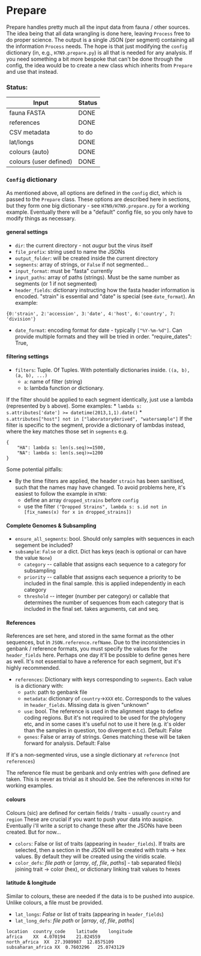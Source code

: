 # Prepare
Prepare handles pretty much all the input data from fauna / other sources.
The idea being that all data wrangling is done here, leaving `Process` free to do proper science.
The output is a single JSON (per segment) containing all the information `Process` needs.
The hope is that just modifying the `config` dictionary (in, e.g., `H7N9.prepare.py`) is all that is needed for any analysis.
If you need something a bit more bespoke that can't be done through the config, the idea would be to create a new class which inherits from `Prepare` and use that instead.

### Status:

| Input        | Status           |
| ------------- | ------------- |
| fauna FASTA      | DONE |
| references    | DONE      |
| CSV metadata | to do      |
| lat/longs | DONE      |
| colours (auto) | DONE      |
| colours (user defined) | DONE      |

### `Config` dictionary
As mentioned above, all options are defined in the `config` dict, which is passed to the `Prepare` class.
These options are described here in sections, but they form one big dictionary - see `H7N9/H7N9.prepare.py` for a working example.
Eventually there will be a "default" config file, so you only have to modify things as necessary.

#### general settings
* `dir`: the current directory - not _augur_ but the virus itself
* `file_prefix`: string used to name the JSONs
* `output_folder`: will be created inside the current directory
* `segments`: array of strings, or `False` if not segmented...
* `input_format`: must be "fasta" currently
* `input_paths`: array of paths (strings). Must be the same number as segments (or 1 if not segmented)
* `header_fields`: dictionary instructing how the fasta header information is encoded. "strain" is essential and "date" is special (see `date_format`). An example:
```
{0:'strain', 2:'accession', 3:'date', 4:'host', 6:'country', 7: 'division'}
```
* `date_format`: encoding format for date - typically `["%Y-%m-%d"]`. Can provide multiple formats and they will be tried in order.
"require_dates": True,

#### filtering settings
* `filters`: Tuple. Of Tuples. With potentially dictionaries inside. `((a, b), (a, b), ...)`
  * `a`: name of filter (string)
  * `b`: lambda function _or_ dictionary.

If the filter should be applied to each segment identically, just use a lambda (represented by `b` above).
Some examples:
    * `lambda s: s.attributes['date'] >= datetime(2013,1,1).date()`
    * `s.attributes["host"] not in ["laboratoryderived", "watersample"]`
If the filter is specific to the segment, provide a dictionary of lambdas instead, where the key matches those set in `segments` e.g.
```
{
    "HA": lambda s: len(s.seq)>=1500,
    "NA": lambda s: len(s.seq)>=1200
}
```
Some potential pitfalls:
* By the time filters are applied, the header `strain` has been sanitised, such that the names may have changed.
To avoid problems here, it's easiest to follow the example in `H7N9`:
  * define an array `dropped_strains` before `config`
  * use the filter `("Dropped Strains", lambda s: s.id not in [fix_names(x) for x in dropped_strains])`


#### Complete Genomes & Subsampling
* `ensure_all_segments`: bool. Should only samples with sequences in each segement be included?
* `subsample`: `False` or a dict. Dict has keys (each is optional or can have the value `None`)
  * `category`  -- callable that assigns each sequence to a category for subsampling
  * `priority`  -- callable that assigns each sequence a priority to be included in the final sample. this is applied independently in each category
  * `threshold` -- integer (number per category) or callable that determines the number of sequences from each category that is included in the final set. takes arguments, cat and seq.

#### References
References are set here, and stored in the same format as the other sequences, but in `JSON.reference.refName`.
Due to the inconsistencies in genbank / reference formats, you must specify the values for the `header_fields` here.
Perhaps one day it'll be possible to define genes here as well.
It's not essential to have a reference for each segment, but it's highly recommended.
  * `references`: Dictionary with keys corresponding to `segments`. Each value is a dictionary with:
    * `path`: path to genbank file
    * `metadata`: dictionary of `country`->`XXX` etc. Corresponds to the values in `header_fields`. Missing data is given "unknown"
    * `use`: bool. The reference is used in the alignment stage to define coding regions. But it's not required to be used for the phylogeny etc, and in some cases it's useful not to use it here (e.g. it's older than the samples in question, too divergent e.t.c). Default: False
    * `genes`: False or array of strings. Genes matching these will be taken forward for analysis. Default: False

If it's a non-segmented virus, use a single dictionary at `reference` (not `references`)

The reference file must be genbank and only entries with `gene` defined are taken. This is never as trivial as it should be. See the references in `H7N9` for working examples.


#### colours
Colours (sic) are defined for certain fields / traits - usually `country` and `region`
These are crucial if you want to push your data into auspice.
Eventually i'll write a script to change these after the JSONs have been created.
But for now...
  * `colors`: False or list of traits (appearing in `header_fields`). If traits are selected, then a section in the JSON will be created with traits -> hex values. By default they will be created using the viridis scale.
  * `color_defs`: _file path_ or [_array_, _of_, _file_, _paths_] - tab separated file(s) joining trait -> color (hex), or dictionary linking trait values to hexes

#### latitude & longitude
Similar to colours, these are needed if the data is to be pushed into auspice.
Unlike colours, a file must be provided.
  * `lat_longs`: _False_ or list of traits (appearing in `header_fields`)
  * `lat_long_defs`: _file path_ or [_array_, _of_, _file_, _paths_]
  ```
  location	country_code	latitude	longitude
  africa	XX	4.070194	21.824559
  north_africa	XX	27.3989987	12.8575109
  subsaharan_africa	XX	0.7603296	25.0743129
  ```
